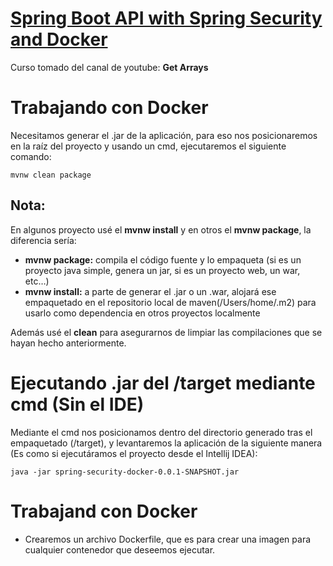 # [Spring Boot API with Spring Security and Docker](https://www.youtube.com/watch?v=0iNmWIi5rG4)
Curso tomado del canal de youtube: **Get Arrays**

# Trabajando con Docker
Necesitamos generar el .jar de la aplicación, para eso nos posicionaremos en la raíz del proyecto y 
usando un cmd, ejecutaremos el siguiente comando:

```
mvnw clean package
```

## Nota:
En algunos proyecto usé el **mvnw install** y en otros el **mvnw package**, la diferencia sería:

- **mvnw package:** compila el código fuente y lo empaqueta (si es un proyecto java simple, genera un jar, si es un proyecto web, un war, etc…)  
- **mvnw install:** a parte de generar el .jar o un .war, alojará ese empaquetado en el repositorio local de maven(/Users/home/.m2) para usarlo como dependencia en otros proyectos localmente

Además usé el **clean** para asegurarnos de limpiar las compilaciones que se hayan hecho anteriormente.

# Ejecutando .jar del /target mediante cmd (Sin el IDE)
Mediante el cmd nos posicionamos dentro del directorio generado tras el empaquetado (/target), 
y levantaremos la aplicación de la siguiente manera (Es como si ejecutáramos el proyecto
desde el Intellij IDEA):

```
java -jar spring-security-docker-0.0.1-SNAPSHOT.jar
```
# Trabajand con Docker
- Crearemos un archivo Dockerfile, que es para crear una imagen para cualquier contenedor que deseemos ejecutar.
